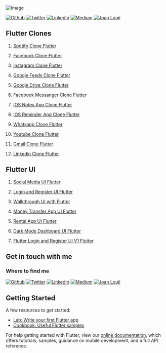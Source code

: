 ![Image](https://www.thurrott.com/wp-content/uploads/sites/2/2019/05/flutter-mobile-web-desktop.jpg)

<p><a href="https://github.com/sjlouji" target="_blank"><img alt="Github" src="https://img.shields.io/badge/GitHub-%2312100E.svg?&style=for-the-badge&logo=Github&logoColor=white" /></a> <a href="https://twitter.com/Joanlouji" target="_blank"><img alt="Twitter" src="https://img.shields.io/badge/twitter-%231DA1F2.svg?&style=for-the-badge&logo=twitter&logoColor=white" /></a> <a href="https://www.linkedin.com/in/sjlouji" target="_blank"><img alt="LinkedIn" src="https://img.shields.io/badge/linkedin-%230077B5.svg?&style=for-the-badge&logo=linkedin&logoColor=white" /></a> <a href="https://medium.com/@sjlouji10" target="_blank"><img alt="Medium" src="https://img.shields.io/badge/medium-%2312100E.svg?&style=for-the-badge&logo=medium&logoColor=white" /></a>
   <a href="https://joanlouji.web.app/" target="_blank"><img alt="Joan Louji" src="https://img.shields.io/badge/JL-Joan%20Louji-yellowgreen?style=for-the-badge&" /></a>
</p>


## Flutter Clones

1.  [Spotify Clone Flutter](https://github.com/sjlouji/SpotifyClone-Flutter)

2.  [Facebook Clone Flutter](https://github.com/sjlouji/FacebookClone-Flutter)

3.  [Instagram Clone Flutter](https://github.com/sjlouji/InstagramClone-Flutter)

4.  [Google Feeds Clone Flutter](https://github.com/sjlouji/GoogleFeedClone_Flutter)

5.  [Google Drive Clone Flutter](https://github.com/sjlouji/GoogleDriveClone-Flutter)

6.  [Facebook Messanger Clone Flutter](https://github.com/sjlouji/FacebookmessagerClone-Flutter)

7.  [IOS Notes App Clone Flutter](https://github.com/sjlouji/IOSNotesAppClone-Flutter)

8.  [IOS Reminder App Clone Flutter](https://github.com/sjlouji/IOSReminderClone-Flutter)

9.  [Whatsapp Clone Flutter](https://github.com/sjlouji/WhatsappClone-Flutter)

10.  [Youtube Clone Flutter](https://github.com/sjlouji/YoutubeClone-Flutter)

11.  [Gmail Clone Flutter](https://github.com/sjlouji/GmailClone-Flutter)

12.  [Linkedin Clone Flutter](https://github.com/sjlouji/LinkedinClone-Flutter)


## Flutter UI

1. [Social Media UI Flutter](https://github.com/sjlouji/SocialMedia-Flutter)

2. [Login and Register UI Flutter](https://github.com/sjlouji/LoginAndRegister-Flutter)

3. [Walkthrough UI with Flutter](https://github.com/sjlouji/Walkthrough-Flutter)

4. [Money Transfer App UI Flutter](https://github.com/sjlouji/MoneyTransferApp-Flutter/)

5. [Rental App UI Flutter](https://github.com/sjlouji/RentalApp-Flutter)

6. [Dark Mode Dashboard UI Flutter](https://github.com/sjlouji/DarkModeDashboard-Flutter)

7. [Flutter Login and Register UI V1 Flutter](https://github.com/sjlouji/LoginAndRegisterV1-Flutter)

## Get in touch with me

<h3>Where to find me</h3>
<p><a href="https://github.com/sjlouji" target="_blank"><img alt="Github" src="https://img.shields.io/badge/GitHub-%2312100E.svg?&style=for-the-badge&logo=Github&logoColor=white" /></a> <a href="https://twitter.com/Joanlouji" target="_blank"><img alt="Twitter" src="https://img.shields.io/badge/twitter-%231DA1F2.svg?&style=for-the-badge&logo=twitter&logoColor=white" /></a> <a href="https://www.linkedin.com/in/sjlouji" target="_blank"><img alt="LinkedIn" src="https://img.shields.io/badge/linkedin-%230077B5.svg?&style=for-the-badge&logo=linkedin&logoColor=white" /></a> <a href="https://medium.com/@sjlouji10" target="_blank"><img alt="Medium" src="https://img.shields.io/badge/medium-%2312100E.svg?&style=for-the-badge&logo=medium&logoColor=white" /></a>
   <a href="https://joanlouji.web.app/" target="_blank"><img alt="Joan Louji" src="https://img.shields.io/badge/JL-Joan%20Louji-yellowgreen?style=for-the-badge&" /></a>
</p>

## Getting Started

A few resources to get started:

- [Lab: Write your first Flutter app](https://flutter.dev/docs/get-started/codelab)
- [Cookbook: Useful Flutter samples](https://flutter.dev/docs/cookbook)

For help getting started with Flutter, view our
[online documentation](https://flutter.dev/docs), which offers tutorials,
samples, guidance on mobile development, and a full API reference.
